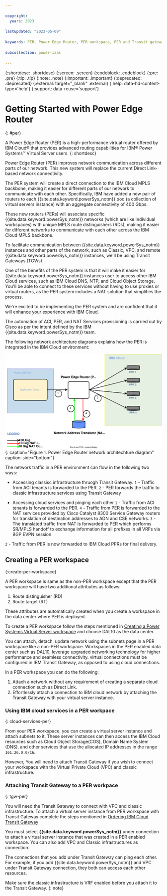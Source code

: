 ```yaml
---

copyright:
  years: 2023

lastupdated: "2023-05-09"

keywords: PER, Power Edge Router, PER workspace, PER and Transit gateway, IBM PER

subcollection: power-iaas

---
```


{:shortdesc: .shortdesc}
{:screen: .screen}
{:codeblock: .codeblock}
{:pre: .pre}
{:tip: .tip}
{:note: .note}
{:important: .important}
{:deprecated: .deprecated}
{:external: target="_blank" .external}
{:help: data-hd-content-type='help'}
{:support: data-reuse='support'}
<!-- {{site.data.keyword.powerSys_notm}} -->

# Getting Started with Power Edge Router
{: #per}

A Power Edge Router (PER) is a high-performance virtual router offered by IBM Cloud&reg; that provides advanced routing capabilities for IBM&reg; Power Systems&trade; Virtual Server users.
{: shortdesc}

Power Edge Router (PER) improves network communication across different parts of our network. This new system will replace the current Direct Link-based network connectivity.

The PER system will create a direct connection to the IBM Cloud MPLS backbone, making it easier for different parts of our network to communicate with each other. Specifically, IBM have added a new pair of routers to each {{site.data.keyword.powerSys_notm}} pod (a collection of virtual servers instance) with an aggregate connectivity of 400 Gbps.

These new routers (PERs) will associate specific {{site.data.keyword.powerSys_notm}} networks (which are like individual workspaces) with unique MPLS route distinguishers (RDs), making it easier for different networks to communicate with each other across the IBM Cloud MPLS backbone.

To facilitate communication between {{site.data.keyword.powerSys_notm}} instances and other parts of the network, such as Classic, VPC, and remote {{site.data.keyword.powerSys_notm}} instances, we'll be using Transit Gateways (TGWs).

One of the benefits of the PER system is that it will make it easier for {{site.data.keyword.powerSys_notm}} instances user to access other IBM Cloud services, such as IBM Cloud DNS, NTP, and Cloud Object Storage. You'll be able to connect to these services without having to use proxies or virtual routers, as the PER system includes a NAT solution that simplifies the process.

We're excited to be implementing the PER system and are confident that it will enhance your experience with IBM Cloud.

The automation of ACI, PER, and NAT Services provisioning is carried out by Cisco as per the intent defined by the IBM {{site.data.keyword.powerSys_notm}} team. 

The following network architecture diagrams explains how the PER is integrated in the IBM Cloud environment:

![Power Edge Router network architechture diagram](./images/per-network-arch-diag.svg "Power Edge Router network architechture diagram"){: caption="Figure 1. Power Edge Router network architechture diagram" caption-side="bottom"}

The network traffic in a PER environment can flow in the following two ways:
- Accessing classisc infrastructure thruogh Transit Gateway.
  `1` - Traffic from ACI tenants is forwarded to the PER.
  `2` - PER forwards the traffic to classic infrastructure services using Transit Gateway
   
- Accessing cloud services and pinging each other
  `1`	- Traffic from ACI tenants is forwarded to the PER.
  `4`	- Traffic from PER is forwarded to the NAT services provided by Cisco Catalyst 8300 Service Gateway routers for translation of destination addresses to ADN and CSE networks.
  `3`	- The translated traffic from NAT is forwarded to PER which performs SR/MPLS handoff to exchange information for all prefixes in all VRFs via BGP EVPN session. 
<!-- what is the full form of PPR? -->
  `2` - Traffic from PER is now  forwarded to IBM Cloud PPRs for final delivery.

## Creating a PER workspace
{:create-per-workspace}

<!-- Q: Does a user gets the option to choose b/w PER or a non-PER workspace? -->
A PER workspace is same as the non-PER workspace except that the PER workspace will have two additional attributes as follows:
1.	Route distinguisher (RD)
2.	Route target (RT)
<!-- Q: How do I check back that my workspace have these 2 attr? -->

These attributes are automatically created when you create a workspace in the data center where PER is deployed.

To create a PER workspace follow the steps mentioned in [Creating a Power Systems Virtual Server workspace](/docs/power-iaas?topic=power-iaas-creating-power-virtual-server#creating-service) and choose DAL10 as the data center.
<!-- Q: Pprovide a list of data centers have PER deployed in them: -->
<!-- Q: Is there any TGW API that lists all the PER supported DCs -->

You can attach, detach, update network using the subnets page in a PER workspace like a non-PER workspace. Workspaces in the PER enabled data center such as DAL10, leverage upgraded networking technology for higher performance and seamless connectivity.
virtual connections must be configured in IBM Transit Gateway, as opposed to using cloud connections.

In a PER workspace you can do the following:
1.	Attach a network without any requirement of creating a separate cloud connection such as Direct Link.
2.	Effortlessly attach a connection to IBM cloud network by attaching the Transit Gateway with your virtual server instance.

### Using IBM cloud services in a PER workpace
{: cloud-services-per}

From your PER workspace, you can create a virtual server instance and attach subnets to it. These server instances can then access the IBM Cloud resources such as Cloud Object Storage(COS), Domain Name System (DNS), and other services that use the allocated IP addresses in the range `161.26.0.0/16`.

However, You will need to attach Transit Gateway if you wish to connect your workspace with the Virtual Private Cloud (VPC) and classic infrastructure.

### Attaching Transit Gateway to a PER workpace
{: tgw-per}

You will need the Transit Gateway to connect with VPC and classic infrastructure. To attach a virtual server instance from PER workspace with Transit Gateway complete the steps mentioned in [Ordering IBM Cloud Transit Gateway](/docs/transit-gateway?topic=transit-gateway-ordering-transit-gateway&interface=ui)

You must select **{{site.data.keyword.powerSys_notm}}** under connection to attach a virtual server instance that was created in a PER enabled workspace. You can also add VPC and Classic infrastructures as connection. 

The connections that you add under Transit Gateway can ping each other. For example, if you add {{site.data.keyword.powerSys_notm}} and VPC under Transit Gateway connection, they both can access each other resources.
<!-- Check correctness -->

Make sure the classic infrastructure is VRF enabled before you attach it to the Transit Gateway.
{: note}
